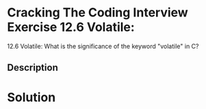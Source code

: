 # Cracking The Coding Interview Exercise 12.6 Volatile:

12.6 Volatile: What is the significance of the keyword "volatile" in C?

## Description


# Solution